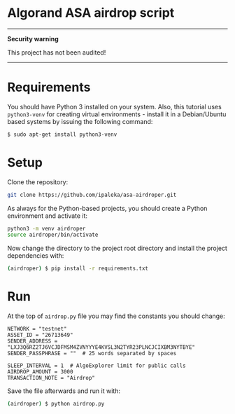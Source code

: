 # Algorand ASA airdrop script

---
**Security warning**

This project has not been audited!

---

# Requirements

You should have Python 3 installed on your system. Also, this tutorial uses `python3-venv` for creating virtual environments - install it in a Debian/Ubuntu based systems by issuing the following command:

```bash
$ sudo apt-get install python3-venv
```


# Setup

Clone the repository:

```bash
git clone https://github.com/ipaleka/asa-airdroper.git
```

As always for the Python-based projects, you should create a Python environment and activate it:

```bash
python3 -m venv airdroper
source airdroper/bin/activate
```

Now change the directory to the project root directory and install the project dependencies with:

```bash
(airdroper) $ pip install -r requirements.txt
```


# Run

At the top of `airdrop.py` file you may find the constants you should change:

```
NETWORK = "testnet"
ASSET_ID = "26713649"
SENDER_ADDRESS = "LXJ3Q6RZ2TJ6VCJDFMSM4ZVNYYYE4KVSL3N2TYR23PLNCJCIXBM3NYTBYE"
SENDER_PASSPHRASE = ""  # 25 words separated by spaces

SLEEP_INTERVAL = 1  # AlgoExplorer limit for public calls
AIRDROP_AMOUNT = 3000
TRANSACTION_NOTE = "Airdrop"
```

Save the file afterwards and run it with:

```bash
(airdroper) $ python airdrop.py
```
